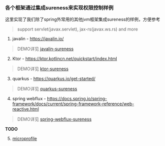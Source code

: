 ### 各个框架通过集成sureness来实现权限控制样例  

这里实现了我们除了spring外常用的其他jvm框架集成sureness的样例，方便参考    

> support servlet(javax.servlet), jax-rs(javax.ws.rs) and more  

1. javalin - https://javalin.io/  
  
> DEMO详见 [javalin-sureness](javalin-sureness)  

2. Ktor - https://ktor.kotlincn.net/quickstart/index.html   

> DEMO详见 [ktor-sureness](ktor-sureness)    
 
3. quarkus - https://quarkus.io/get-started/    

> DEMO详见 [quarkus-sureness](quarkus-sureness)     

4. spring webflux - https://docs.spring.io/spring-framework/docs/current/spring-framework-reference/web-reactive.html  

> DEMO详见 [spring-webflux-sureness](spring-webflux-sureness)   

**TODO**    

5. [microprofile](https://start.microprofile.io/)    
